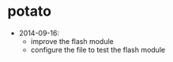 potato
======

- 2014-09-16:
  - improve the flash module
  - configure the file to test the flash module
